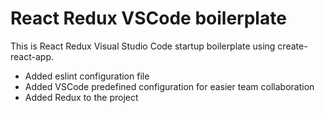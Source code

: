 # React Redux VSCode boilerplate
This is React Redux Visual Studio Code startup boilerplate using create-react-app.

* Added eslint configuration file
* Added VSCode predefined configuration for easier team collaboration
* Added Redux to the project
